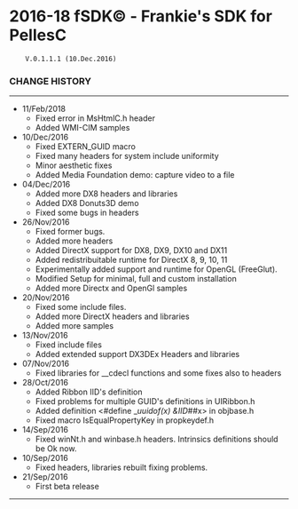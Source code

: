 # 2016-18 fSDK© - Frankie's SDK for PellesC        V.0.1.1.1 (10.Dec.2016)### CHANGE HISTORY----------------- 11/Feb/2018  - Fixed error in MsHtmlC.h header  - Added WMI-CIM samples- 10/Dec/2016  - Fixed EXTERN_GUID macro  - Fixed many headers for system include uniformity  - Minor aesthetic fixes  - Added Media Foundation demo: capture video to a file- 04/Dec/2016  - Added more DX8 headers and libraries  - Added DX8 Donuts3D demo  - Fixed some bugs in headers- 26/Nov/2016  - Fixed former bugs.  - Added more headers  - Added DirectX support for DX8, DX9, DX10 and DX11  - Added redistribuitable runtime for DirectX 8, 9, 10, 11  - Experimentally added support and runtime for OpenGL (FreeGlut).  - Modified Setup for minimal, full and custom installation  - Added more Directx and OpenGl samples- 20/Nov/2016  - Fixed some include files.  - Added more DirectX headers and libraries  - Added more samples- 13/Nov/2016  - Fixed include files  - Added extended support DX3DEx Headers and libraries- 07/Nov/2016  - Fixed libraries for __cdecl functions and some fixes also to headers- 28/Oct/2016  - Added Ribbon IID's definition  - Fixed problems for multiple GUID's definitions in UIRibbon.h  - Added definition <#define __uuidof(x) &IID_##x> in objbase.h  - Fixed macro IsEqualPropertyKey in propkeydef.h- 14/Sep/2016  - Fixed winNt.h and winbase.h headers. Intrinsics definitions should be Ok now.- 10/Sep/2016  - Fixed headers, libraries rebuilt fixing problems.- 21/Sep/2016  - First beta release------------------------------------------------------------------------------------------------------------